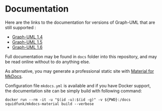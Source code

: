 # Documentation

Here are the links to the documentation for versions of Graph-UML that are still supported : 

- [Graph-UML 1.4](https://llaville.github.io/graph-uml/1.4/)
- [Graph-UML 1.5](https://llaville.github.io/graph-uml/1.5/)
- [Graph-UML 1.6](https://llaville.github.io/graph-uml/1.6/)

Full documentation may be found in `docs` folder into this repository, and may be read online without to do anything else.

As alternative, you may generate a professional static site with [Material for MkDocs][mkdocs-material].

Configuration file `mkdocs.yml` is available and if you have Docker support, 
the documentation site can be simply build with following command:

```shell
docker run --rm -it -u "$(id -u):$(id -g)" -v ${PWD}:/docs squidfunk/mkdocs-material build --verbose
```

[mkdocs-material]: https://github.com/squidfunk/mkdocs-material
